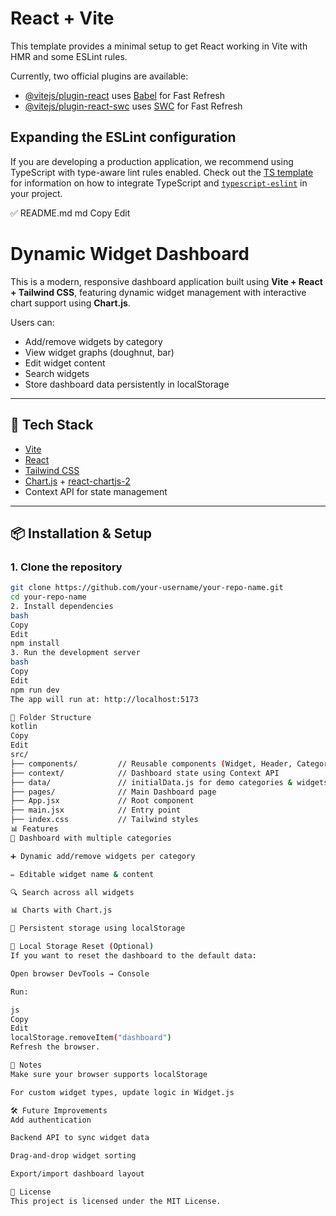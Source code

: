 # React + Vite

This template provides a minimal setup to get React working in Vite with HMR and some ESLint rules.

Currently, two official plugins are available:

- [@vitejs/plugin-react](https://github.com/vitejs/vite-plugin-react/blob/main/packages/plugin-react) uses [Babel](https://babeljs.io/) for Fast Refresh
- [@vitejs/plugin-react-swc](https://github.com/vitejs/vite-plugin-react/blob/main/packages/plugin-react-swc) uses [SWC](https://swc.rs/) for Fast Refresh

## Expanding the ESLint configuration

If you are developing a production application, we recommend using TypeScript with type-aware lint rules enabled. Check out the [TS template](https://github.com/vitejs/vite/tree/main/packages/create-vite/template-react-ts) for information on how to integrate TypeScript and [`typescript-eslint`](https://typescript-eslint.io) in your project.

✅ README.md
md
Copy
Edit
# Dynamic Widget Dashboard

This is a modern, responsive dashboard application built using **Vite + React + Tailwind CSS**, featuring dynamic widget management with interactive chart support using **Chart.js**.

Users can:
- Add/remove widgets by category
- View widget graphs (doughnut, bar)
- Edit widget content
- Search widgets
- Store dashboard data persistently in localStorage

---

## 🚀 Tech Stack

- [Vite](https://vitejs.dev/)
- [React](https://reactjs.org/)
- [Tailwind CSS](https://tailwindcss.com/)
- [Chart.js](https://www.chartjs.org/) + [react-chartjs-2](https://react-chartjs-2.js.org/)
- Context API for state management

---

## 📦 Installation & Setup

### 1. Clone the repository

```bash
git clone https://github.com/your-username/your-repo-name.git
cd your-repo-name
2. Install dependencies
bash
Copy
Edit
npm install
3. Run the development server
bash
Copy
Edit
npm run dev
The app will run at: http://localhost:5173

🧩 Folder Structure
kotlin
Copy
Edit
src/
├── components/         // Reusable components (Widget, Header, Category)
├── context/            // Dashboard state using Context API
├── data/               // initialData.js for demo categories & widgets
├── pages/              // Main Dashboard page
├── App.jsx             // Root component
├── main.jsx            // Entry point
├── index.css           // Tailwind styles
📊 Features
🧱 Dashboard with multiple categories

➕ Dynamic add/remove widgets per category

✏️ Editable widget name & content

🔍 Search across all widgets

📊 Charts with Chart.js

💾 Persistent storage using localStorage

📁 Local Storage Reset (Optional)
If you want to reset the dashboard to the default data:

Open browser DevTools → Console

Run:

js
Copy
Edit
localStorage.removeItem("dashboard")
Refresh the browser.

📌 Notes
Make sure your browser supports localStorage

For custom widget types, update logic in Widget.js

🛠️ Future Improvements
Add authentication

Backend API to sync widget data

Drag-and-drop widget sorting

Export/import dashboard layout

📄 License
This project is licensed under the MIT License.